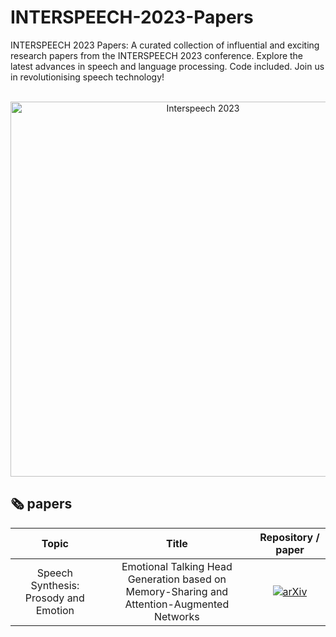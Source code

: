 # INTERSPEECH-2023-Papers
INTERSPEECH 2023 Papers: A curated collection of influential and exciting research papers from the INTERSPEECH 2023 conference. Explore the latest advances in speech and language processing. Code included. Join us in revolutionising speech technology!

<p align="center">
    </br>
    <img width="600" src="https://github.com/DmitryRyumin/INTERSPEECH-2023-Papers/blob/main/images/Interspeech2023-Stacked-Colour.png" alt="Interspeech 2023">
    </br>
</p>

## 🗞️ papers

| **Topic** | **Title** | **Repository / paper** |
|:---------:|:---------:|:----------------------:|
| Speech Synthesis: Prosody and Emotion | Emotional Talking Head Generation based on Memory-Sharing and Attention-Augmented Networks | [![arXiv](https://img.shields.io/badge/arXiv-2211.06220-b31b1b.svg)](https://arxiv.org/abs/2306.03594) |
